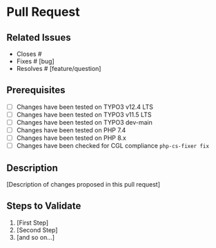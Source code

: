 # Pull Request

## Related Issues

* Closes #
* Fixes # [bug]
* Resolves # [feature/question]

## Prerequisites

* [ ] Changes have been tested on TYPO3 v12.4 LTS
* [ ] Changes have been tested on TYPO3 v11.5 LTS
* [ ] Changes have been tested on TYPO3 dev-main
* [ ] Changes have been tested on PHP 7.4
* [ ] Changes have been tested on PHP 8.x
* [ ] Changes have been checked for CGL compliance `php-cs-fixer fix`

## Description

[Description of changes proposed in this pull request]

## Steps to Validate

1. [First Step]
2. [Second Step]
3. [and so on...]
